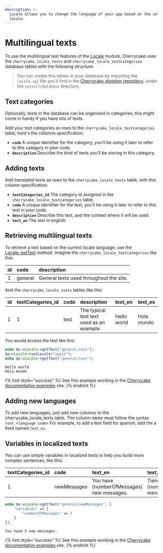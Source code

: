 ```yaml
---
description: >-
  Locale allows you to change the language of your app based on the selected
  locale.
---
```


# Multilingual texts

To use the multilingual text features of the [Locale](../../reference/core-modules/locale/) module, Cherrycake uses the `cherrycake_locale_texts` and `cherrycake_locale_textcategories` database tables with the following structure:

> You can create this tables in your database by importing the `locale.sql` file you'll find in the [Cherrycake skeleton repository](https://github.com/tin-cat/cherrycake-skeleton), under the `install/database` directory.

## Text categories

Optionally, texts in the database can be organized in categories, this might come in handy if you have lots of texts.

Add your text categories as rows to the `cherrycake_locale_textcategories` table, here's the columns specification:

* **`code`** A unique identifier for the category, you'll be using it later to refer to this category in your code.
* **`description`** Describe the kind of texts you'll be storing in this category.

## Adding texts

Add translated texts as rows to the `cherrycake_locale_texts` table, with this column specification:

* **`textCategories_id`** The category id assigned in the `cherrycake_locale_textcategories` table.
* **`code`** A unique identifier for the text, you'll be using it later to refer to this text in your code.
* **`description`** Describe this text, and the context where it will be used.
* **`text_en`** The text in english.

## Retrieving multilingual texts

To retrieve a text based on the current locale language, use the [Locale::getText](../../reference/core-modules/locale/locale-methods.md#gettext) method. Imagine the `cherrycake_locale_textcategories` like this:

| id | code | description |
| :--- | :--- | :--- |
| 1 | general | General texts used throughout the site. |

And the `cherrycake_locale_texts` tables like this:

| id | textCategories\_id | code | description | text\_en | text\_es |
| :--- | :--- | :--- | :--- | :--- | :--- |
| 1 | 1 | test | The typical test text used as an example. | Hello world | Hola mundo |

You would access the text like this:

```php
echo $e->Locale->getText("general/test");
$e->Locale->setLocale("spain");
echo $e->Locale->getText("general/test");
```

```text
Hello world
Hola mundo
```

{% hint style="success" %}
See this example working in the [Cherrycake documentation examples](https://documentation-examples.cherrycake.io/example/localeGuideMultilingualTexts) site.
{% endhint %}

## Adding new languages

To add new languages, just add new columns to the cherrycake\_locale\_texts table. The column name must follow the syntax  `text_<language code>` For example, to add a text field for spanish, add the a field named `text_es`.

## Variables in localized texts

You can use simple variables in localized texts to help you build more complex sentences, like this:

| textCategories\_id | code | text\_en | text\_es |
| :--- | :--- | :--- | :--- |
| 1 | newMessages | You have {numberOfMessages} new messages. | Tienes {numberOfMessages} mensajes nuevos. |

```php
echo $e->Locale->getText("general/newMessages", [
    "variables" => [
        "numberOfMessages" => 5
    ]
]);
```

```text
You have 5 new messages.
```

{% hint style="success" %}
See this example working in the [Cherrycake documentation examples](https://documentation-examples.cherrycake.io/example/localeGuideVariablesInMultilingualTexts) site.
{% endhint %}



